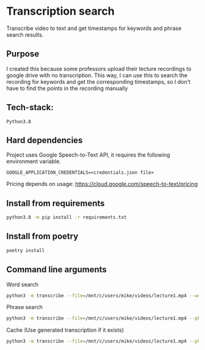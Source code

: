 # Transcription search

Transcribe video to text and get timestamps for keywords and phrase search results.

## Purpose

I created this because some professors upload their lecture recordings to google drive with no transcription. This way,
I can use this to search the recording for keywords and get the corresponding timestamps, so I don't have to find the
points in the recording manually

## Tech-stack:

```
Python3.8
```

## Hard dependencies

Project uses Google Speech-to-Text API, it requires the following environment variable.

```
GOOGLE_APPLICATION_CREDENTIALS=<credentials.json file>
```

Pricing depends on usage: https://cloud.google.com/speech-to-text/pricing

## Install from requirements

```bash
python3.8 -m pip install -r requirements.txt
```

## Install from poetry

```bash
poetry install
```

## Command line arguments

Word search

```bash
python3 -m transcribe --file=/mnt/c/users/mike/videos/lecture1.mp4 --word=midterm
```

Phrase search

```bash
python3 -m transcribe --file=/mnt/c/users/mike/videos/lecture1.mp4 --phrase='midterm date'
```

Cache (Use generated transcription if it exists)

```bash
python3 -m transcribe --file=/mnt/c/users/mike/videos/lecture1.mp4 --phrase='midterm date' -c=True
```

